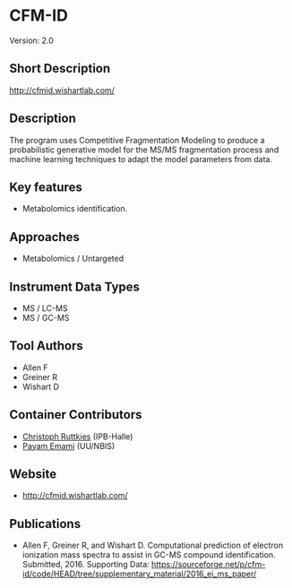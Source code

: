 

# CFM-ID
Version: 2.0

## Short Description

http://cfmid.wishartlab.com/

## Description

The program uses Competitive Fragmentation Modeling to produce a probabilistic generative model for the MS/MS fragmentation process and machine learning techniques to adapt the model parameters from data.

## Key features

- Metabolomics identification.
## Approaches

- Metabolomics / Untargeted

## Instrument Data Types

- MS / LC-MS
- MS / GC-MS

## Tool Authors

- Allen F
- Greiner R
- Wishart D

## Container Contributors

- [Christoph Ruttkies](https://github.com/c-ruttkies) (IPB-Halle)
- [Payam Emami](https://github.com/payamemami) (UU/NBIS)

## Website

- http://cfmid.wishartlab.com/


## Publications

- Allen F, Greiner R, and Wishart D. Computational prediction of electron ionization mass spectra to assist in GC-MS compound identification. Submitted, 2016.
Supporting Data: https://sourceforge.net/p/cfm-id/code/HEAD/tree/supplementary_material/2016_ei_ms_paper/





